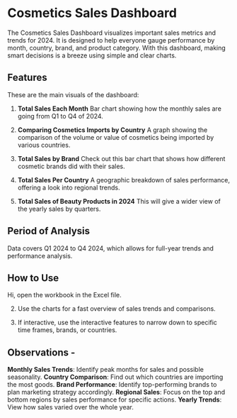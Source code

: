 # Cosmetics Sales Dashboard

The Cosmetics Sales Dashboard visualizes important sales metrics and trends for 2024. It is designed to help everyone gauge performance by month, country, brand, and product category. With this dashboard, making smart decisions is a breeze using simple and clear charts.

## Features

These are the main visuals of the dashboard:

1. **Total Sales Each Month**
   Bar chart showing how the monthly sales are going from Q1 to Q4 of 2024.

2. **Comparing Cosmetics Imports by Country**
   A graph showing the comparison of the volume or value of cosmetics being imported by various countries.

3. **Total Sales by Brand**
   Check out this bar chart that shows how different cosmetic brands did with their sales.

4. **Total Sales Per Country**
   A geographic breakdown of sales performance, offering a look into regional trends.

5. **Total Sales of Beauty Products in 2024**
   This will give a wider view of the yearly sales by quarters.

## Period of Analysis

Data covers Q1 2024 to Q4 2024, which allows for full-year trends and performance analysis.

## How to Use

Hi, open the workbook in the Excel file.

2. Use the charts for a fast overview of sales trends and comparisons.

3. If interactive, use the interactive features to narrow down to specific time frames, brands, or countries.

## Observations -

**Monthly Sales Trends**: Identify peak months for sales and possible seasonality.
**Country Comparison**: Find out which countries are importing the most goods.
**Brand Performance**: Identify top-performing brands to plan marketing strategy accordingly.
**Regional Sales**: Focus on the top and bottom regions by sales performance for specific actions.
**Yearly Trends**: View how sales varied over the whole year.
